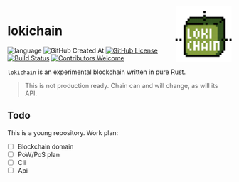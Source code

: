 <img align="right" width="25%" src="docs/img/lokichain.svg">

# lokichain

![language](https://img.shields.io/badge/language-rust-red?logo=rust&logoColor=red)
![GitHub Created At](https://img.shields.io/github/created-at/Mary22222222/lokichain)
[![GitHub License](https://img.shields.io/github/license/Mary22222222/lokichain)](https://github.com/Mary22222222/lokichain?tab=AGPL-3.0-1-ov-file#readme)
[![Build Status](https://img.shields.io/github/actions/workflow/status/Mary22222222/lokichain/build.yml)](https://github.com/Mary22222222/lokichain/actions)
[![Contributors Welcome](https://img.shields.io/badge/contributors-welcome!-blue)](https://github.com/Mary22222222/lokichain)

`lokichain` is an experimental blockchain written in pure Rust.

>This is not production ready. Chain can and will change, as will its API.

## Todo

This is a young repository. Work plan:
- [ ] Blockchain domain
- [ ] PoW/PoS plan
- [ ] Cli
- [ ] Api
